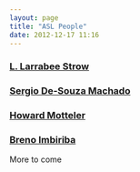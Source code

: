 ```yaml
---
layout: page
title: "ASL People"
date: 2012-12-17 11:16
---
```



### [L. Larrabee Strow](/people/strow/index.html)

### [Sergio De-Souza Machado](/people/sergio/index.html)

### [Howard Motteler](/people/motteler/index.html)

### [Breno Imbiriba](/people/imbiriba/index.html)

More to come
